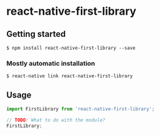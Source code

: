 # react-native-first-library

## Getting started

`$ npm install react-native-first-library --save`

### Mostly automatic installation

`$ react-native link react-native-first-library`

## Usage
```javascript
import FirstLibrary from 'react-native-first-library';

// TODO: What to do with the module?
FirstLibrary;
```
